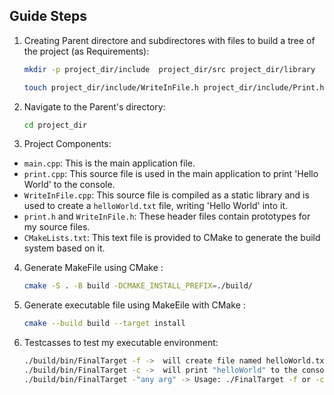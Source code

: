 ## Guide Steps

1. Creating Parent directore and subdirectores with files to build a tree of the project (as Requirements):
   ```sh
   mkdir -p project_dir/include  project_dir/src project_dir/library
   
   touch project_dir/include/WriteInFile.h project_dir/include/Print.h project_dir/src/main.cpp project_dir/src/Print.cpp project_dir/library/WriteInFile.cpp project_dir/src/CMakeLists.txt project_dir/library/CMakeLists.txt project_dir/CMakeLists.txt
   ```

2. Navigate to the Parent's directory:
   ```sh
   cd project_dir
   ```
3. Project Components:
- `main.cpp`: This is the main application file.
- `print.cpp`: This source file is used in the main application to print 'Hello World' to the console.
- `WriteInFile.cpp`: This source file is compiled as a static library and is used to create a `helloWorld.txt` file, writing 'Hello World' into it.
- `print.h` and `WriteInFile.h`: These header files contain prototypes for my source files.
- `CMakeLists.txt`: This text file is provided to CMake to generate the build system based on it.

4. Generate MakeFile using CMake :
   ```sh
   cmake -S . -B build -DCMAKE_INSTALL_PREFIX=./build/
   ```
5. Generate executable file using MakeEile with CMake :
   ```sh
   cmake --build build --target install
   ```
6. Testcasses to test my executable environment:
   ```sh
   ./build/bin/FinalTarget -f ->  will create file named helloWorld.txt and write "helloWorld" to it.
   ./build/bin/FinalTarget -c ->  will print "helloWorld" to the console.
   ./build/bin/FinalTarget -"any arg" -> Usage: ./FinalTarget -f or -c
   ```